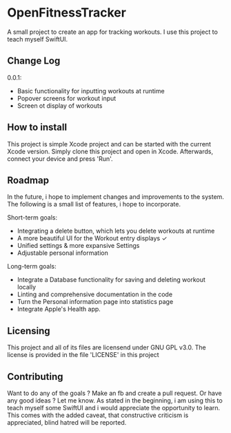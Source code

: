 # OpenFitnessTracker

A small project to create an app for tracking workouts.
I use this project to teach myself SwiftUI.

## Change Log

0.0.1:
- Basic functionality for inputting workouts at runtime
- Popover screens for workout input
- Screen ot display of workouts

## How to install

This project is simple Xcode project and can be started with the current Xcode version.
Simply clone this project and open in Xcode.
Afterwards, connect your device and press 'Run'.

## Roadmap

In the future, i hope to implement changes and improvements to the system.
The following is a small list of features, i hope to incorporate.

Short-term goals:
- Integrating a delete button, which lets you delete workouts at runtime
- A more beautiful UI for the Workout entry displays ✓
- Unified settings & more expansive Settings
- Adjustable personal information

Long-term goals:
- Integrate a Database functionality for saving and deleting workout locally
- Linting and comprehensive documentation in the code
- Turn the Personal information page into statistics page
- Integrate Apple's Health app.

## Licensing

This project and all of its files are licensend under GNU GPL v3.0.
The license is provided in the file 'LICENSE' in this project

## Contributing

Want to do any of the goals ?
Make an fb and create a pull request.
Or have any good ideas ?
Let me know.
As stated in the beginning, i am using this to teach myself some SwiftUI and i would appreciate the opportunity to learn.
This comes with the added caveat, that constructive criticism is appreciated, blind hatred will be reported.
